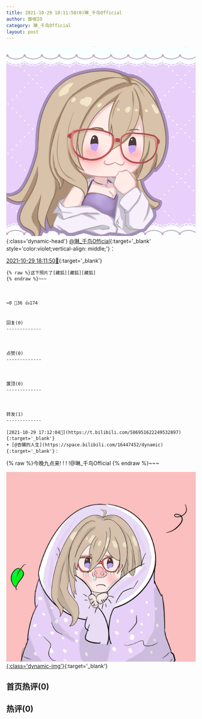 ```yaml
---
title: 2021-10-29 18:11:50(0)琳_千鸟Official
author: 御坂IO
category: 琳_千鸟Official
layout: post
---
```


![img](/images/c0a88f85ebd0d056f37b114e0748e69556c8b488.jpg){:class='dynamic-head'}
[@琳_千鸟Official](https://space.bilibili.com/1620923329/dynamic){:target='_blank' style='color:violet;vertical-align: middle;'}：

[2021-10-29 18:11:50🔗](https://t.bilibili.com/586967024000308877){:target='_blank'}

~~~
{% raw %}这下照片了[藏狐][藏狐][藏狐]
{% endraw %}~~~



↪️0 💬36 👍174


回复(0)
-------------



点赞(0)
-------------



置顶(0)
-------------



转发(1)
-------------

[2021-10-29 17:12:04🔗](https://t.bilibili.com/586951622249532897){:target='_blank'}
+ [@杏脯的人生](https://space.bilibili.com/16447452/dynamic){:target='_blank'}：
~~~
{% raw %}今晚九点来! ! ! !@琳_千鸟Official 
{% endraw %}~~~


[![img](/images/bcc4a4b963c3f4b5fd5e97659679873284fcdd4c.jpg){:class='dynamic-img'}](/images/bcc4a4b963c3f4b5fd5e97659679873284fcdd4c.jpg){:target='_blank'}




首页热评(0)
-------------



热评(0)
-------------



